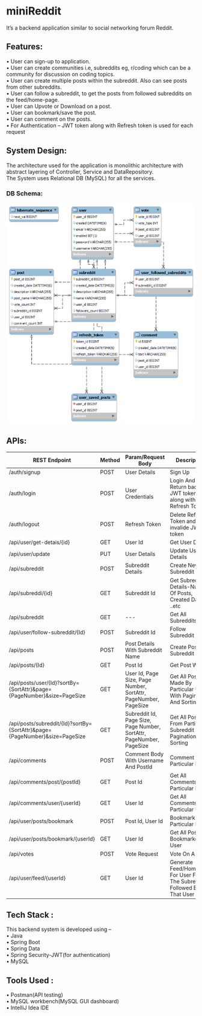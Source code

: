 # miniReddit

It’s a backend application similar to social networking forum Reddit. 

## Features:
•	User can sign-up to application. <br/>
•	User can create communities i.e, subreddits eg, r/coding which can be a community for discussion on coding topics.<br/>
•	User can create multiple posts within the subreddit. Also can see posts from other subreddits.<br/>
•	User can follow a subreddit, to get the posts from followed subreddits on the feed/home-page.<br/>
•	User can Upvote or Download on a post.<br/>
•	User can bookmark/save the post.<br/>
•	User can comment on the posts.<br/>
•	For Authentication – JWT token along with Refresh token is used for each request<br/>

## System Design:

The architecture used for the application is monolithic architecture with abstract layering of Controller, Service and DataRepository.<br/>
The System uses Relational DB (MySQL) for all the services.

### DB Schema:
![alt text](https://github.com/jatinKhachane/miniReddit/blob/main/miniReddit_Arch_v2.png)                     
## APIs:
| REST Endpoint | Method | Param/Request Body | Description |
| --- | --- | --- | --- |
| /auth/signup | POST | User Details | Sign Up |
| /auth/login | POST | User Credentials | Login And Return back JWT token along with Refresh Token |
| /auth/logout | POST | Refresh Token | Delete Refresh Token and invalide JWT token |
| /api/user/get-detais/{id} | GET | User Id | Get User Details |
| /api/user/update | PUT | User Details | Update User Details |
| /api/subreddit | POST | Subreddit Details | Create New Subreddit |
| /api/subreddi/{id} | GET | Subreddit Id | Get Subreddit Details-Number Of Posts, Created Dates, ..etc |
| /api/subreddit | GET | --- | Get All Subreddits |
| /api/user/follow-subreddit/{Id} | POST | Subreddit Id | Follow Subreddit |
| /api/posts | POST | Post Details With Subreddit Name | Create Post In Subreddit |
| /api/posts/{Id} | GET | Post Id | Get Post With Id |
| /api/posts/user/{Id}?sortBy={SortAttr}&page={PageNumber}&size=PageSize | GET | User Id, Page Size, Page Number, SortAttr, PageNumber, PageSize | Get All Posts Made By Particular User With Pagination And Sorting  |
| /api/posts/subreddit/{Id}?sortBy={SortAttr}&page={PageNumber}&size=PageSize | GET | Subreddit Id, Page Size, Page Number, SortAttr, PageNumber, PageSize | Get All Posts From Particular Subreddit With Pagination And Sorting  |
| /api/comments | POST | Comment Body With Username And PostId | Comment On Particular Post |
| /api/comments/post/{postId} | GET | Post Id | Get All Comments On Particular Post |
| /api/comments/user/{userId} | GET | User Id | Get All Comments By Particular User |
| /api/user/posts/bookmark | POST | Post Id, User Id | Bookmark Particular Post |
| /api/user/posts/bookmark/{userId} | GET | User Id | Get All Posts Bookmarked By User |
| /api/votes | POST | Vote Request | Vote On A Post |
| /api/user/feed/{userId} | GET | User Id | Generate Feed/Homepage For User From The Subreddits Followed By That User |
    
## Tech Stack :

This backend system is developed using – <br/>
•	Java<br/>
• Spring Boot<br/>
•	Spring Data<br/>
•	Spring Security-JWT(for authentication)<br/>
• MySQL<br/>

## Tools Used :
•	Postman(API testing)<br/>
•	MySQL workbench(MySQL GUI dashboard)<br/>
•	IntelliJ Idea IDE<br/>
